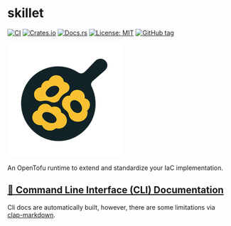 # skillet

[![CI](https://github.com/bpgould/skillet/actions/workflows/pre-commit.yml/badge.svg)](https://github.com/bpgould/skillet/actions/workflows/pre-commit.yml)
[![Crates.io](https://img.shields.io/crates/v/skillet.svg)](https://crates.io/crates/skillet)
[![Docs.rs](https://docs.rs/skillet/badge.svg)](https://docs.rs/skillet)
[![License: MIT](https://img.shields.io/badge/license-MIT-blue.svg)](LICENSE)
[![GitHub tag](https://img.shields.io/github/v/tag/bpgould/skillet?label=version)](https://github.com/bpgould/skillet/tags)

![skillet logo](./assets/images/skillet_256.png)

An OpenTofu runtime to extend and standardize your IaC implementation.

## [📖 Command Line Interface (CLI) Documentation](./docs/cli.md)

Cli docs are automatically built, however, there are some limitations via [clap-markdown](https://crates.io/crates/clap-markdown).
